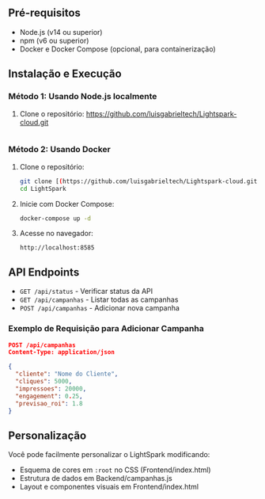 
## Pré-requisitos

- Node.js (v14 ou superior)
- npm (v6 ou superior)
- Docker e Docker Compose (opcional, para containerização)

## Instalação e Execução

### Método 1: Usando Node.js localmente

1. Clone o repositório: https://github.com/luisgabrieltech/Lightspark-cloud.git
   ```

### Método 2: Usando Docker

1. Clone o repositório:
   ```bash
   git clone [(https://github.com/luisgabrieltech/Lightspark-cloud.git)]
   cd LightSpark
   ```

2. Inicie com Docker Compose:
   ```bash
   docker-compose up -d
   ```

3. Acesse no navegador:
   ```
   http://localhost:8585
   ```

## API Endpoints

- `GET /api/status` - Verificar status da API
- `GET /api/campanhas` - Listar todas as campanhas
- `POST /api/campanhas` - Adicionar nova campanha

### Exemplo de Requisição para Adicionar Campanha

```json
POST /api/campanhas
Content-Type: application/json

{
  "cliente": "Nome do Cliente",
  "cliques": 5000,
  "impressoes": 20000,
  "engagement": 0.25,
  "previsao_roi": 1.8
}
```

## Personalização

Você pode facilmente personalizar o LightSpark modificando:

- Esquema de cores em `:root` no CSS (Frontend/index.html)
- Estrutura de dados em Backend/campanhas.js
- Layout e componentes visuais em Frontend/index.html

